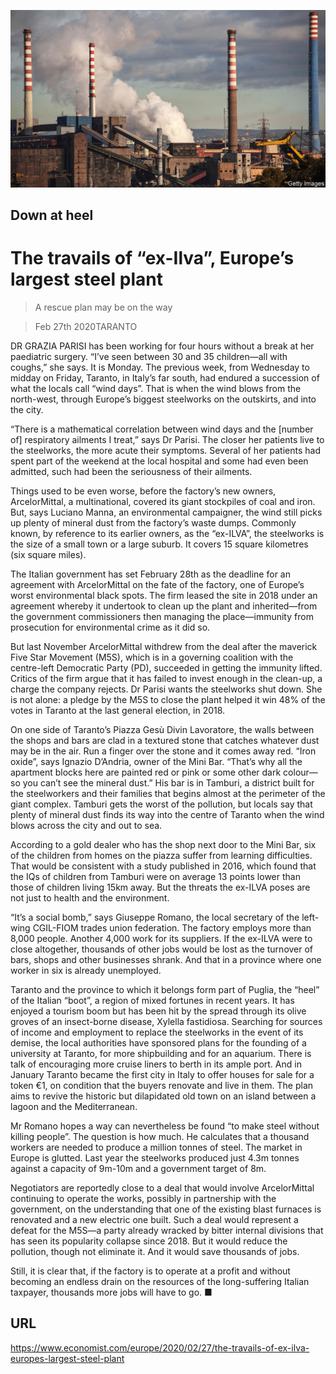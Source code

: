 ![](./images/20200229_EUP004_1.jpg)

## Down at heel

# The travails of “ex-Ilva”, Europe’s largest steel plant

> A rescue plan may be on the way

> Feb 27th 2020TARANTO

DR GRAZIA PARISI has been working for four hours without a break at her paediatric surgery. “I’ve seen between 30 and 35 children—all with coughs,” she says. It is Monday. The previous week, from Wednesday to midday on Friday, Taranto, in Italy’s far south, had endured a succession of what the locals call “wind days”. That is when the wind blows from the north-west, through Europe’s biggest steelworks on the outskirts, and into the city.

“There is a mathematical correlation between wind days and the [number of] respiratory ailments I treat,” says Dr Parisi. The closer her patients live to the steelworks, the more acute their symptoms. Several of her patients had spent part of the weekend at the local hospital and some had even been admitted, such had been the seriousness of their ailments.

Things used to be even worse, before the factory’s new owners, ArcelorMittal, a multinational, covered its giant stockpiles of coal and iron. But, says Luciano Manna, an environmental campaigner, the wind still picks up plenty of mineral dust from the factory’s waste dumps. Commonly known, by reference to its earlier owners, as the “ex-ILVA”, the steelworks is the size of a small town or a large suburb. It covers 15 square kilometres (six square miles).

The Italian government has set February 28th as the deadline for an agreement with ArcelorMittal on the fate of the factory, one of Europe’s worst environmental black spots. The firm leased the site in 2018 under an agreement whereby it undertook to clean up the plant and inherited—from the government commissioners then managing the place—immunity from prosecution for environmental crime as it did so.

But last November ArcelorMittal withdrew from the deal after the maverick Five Star Movement (M5S), which is in a governing coalition with the centre-left Democratic Party (PD), succeeded in getting the immunity lifted. Critics of the firm argue that it has failed to invest enough in the clean-up, a charge the company rejects. Dr Parisi wants the steelworks shut down. She is not alone: a pledge by the M5S to close the plant helped it win 48% of the votes in Taranto at the last general election, in 2018.

On one side of Taranto’s Piazza Gesù Divin Lavoratore, the walls between the shops and bars are clad in a textured stone that catches whatever dust may be in the air. Run a finger over the stone and it comes away red. “Iron oxide”, says Ignazio D’Andria, owner of the Mini Bar. “That’s why all the apartment blocks here are painted red or pink or some other dark colour—so you can’t see the mineral dust.” His bar is in Tamburi, a district built for the steelworkers and their families that begins almost at the perimeter of the giant complex. Tamburi gets the worst of the pollution, but locals say that plenty of mineral dust finds its way into the centre of Taranto when the wind blows across the city and out to sea.

According to a gold dealer who has the shop next door to the Mini Bar, six of the children from homes on the piazza suffer from learning difficulties. That would be consistent with a study published in 2016, which found that the IQs of children from Tamburi were on average 13 points lower than those of children living 15km away. But the threats the ex-ILVA poses are not just to health and the environment.

“It’s a social bomb,” says Giuseppe Romano, the local secretary of the left-wing CGIL-FIOM trades union federation. The factory employs more than 8,000 people. Another 4,000 work for its suppliers. If the ex-ILVA were to close altogether, thousands of other jobs would be lost as the turnover of bars, shops and other businesses shrank. And that in a province where one worker in six is already unemployed.

Taranto and the province to which it belongs form part of Puglia, the “heel” of the Italian “boot”, a region of mixed fortunes in recent years. It has enjoyed a tourism boom but has been hit by the spread through its olive groves of an insect-borne disease, Xylella fastidiosa. Searching for sources of income and employment to replace the steelworks in the event of its demise, the local authorities have sponsored plans for the founding of a university at Taranto, for more shipbuilding and for an aquarium. There is talk of encouraging more cruise liners to berth in its ample port. And in January Taranto became the first city in Italy to offer houses for sale for a token €1, on condition that the buyers renovate and live in them. The plan aims to revive the historic but dilapidated old town on an island between a lagoon and the Mediterranean.

Mr Romano hopes a way can nevertheless be found “to make steel without killing people”. The question is how much. He calculates that a thousand workers are needed to produce a million tonnes of steel. The market in Europe is glutted. Last year the steelworks produced just 4.3m tonnes against a capacity of 9m-10m and a government target of 8m.

Negotiators are reportedly close to a deal that would involve ArcelorMittal continuing to operate the works, possibly in partnership with the government, on the understanding that one of the existing blast furnaces is renovated and a new electric one built. Such a deal would represent a defeat for the M5S—a party already wracked by bitter internal divisions that has seen its popularity collapse since 2018. But it would reduce the pollution, though not eliminate it. And it would save thousands of jobs.

Still, it is clear that, if the factory is to operate at a profit and without becoming an endless drain on the resources of the long-suffering Italian taxpayer, thousands more jobs will have to go. ■

## URL

https://www.economist.com/europe/2020/02/27/the-travails-of-ex-ilva-europes-largest-steel-plant
